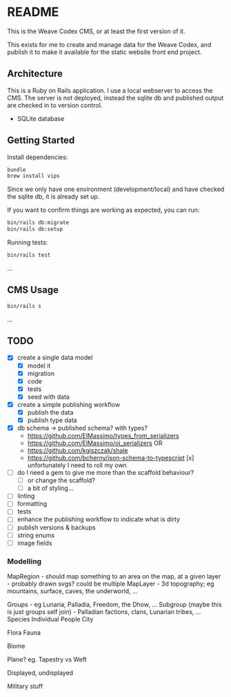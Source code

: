# README

This is the Weave Codex CMS, or at least the first version of it.

This exists for me to create and manage data for the Weave Codex, and publish it to make it available for the static website front end project.

## Architecture

This is a Ruby on Rails application. I use a local webserver to access the CMS. The server is not deployed, instead the sqlite db and published output are checked in to version control.

* SQLite database

## Getting Started

Install dependencies:

```sh
bundle
brew install vips
```

Since we only have one environment (development/local) and have checked the sqlite db, it is already set up. 

If you want to confirm things are working as expected, you can run:

```sh
bin/rails db:migrate
bin/rails db:setup
```

Running tests:

```sh
bin/rails test
```

...

## CMS Usage

```sh
bin/rails s
```
...

## TODO

- [x] create a single data model
  - [x] model it
  - [x] migration
  - [x] code
  - [x] tests
  - [x] seed with data
- [x] create a simple publishing workflow
  - [x] publish the data
  - [x] publish type data
- [x] db schema -> published schema? with types?
  * https://github.com/ElMassimo/types_from_serializers
  * https://github.com/ElMassimo/oj_serializers
  OR
  * https://github.com/kgiszczak/shale
  * https://github.com/bcherny/json-schema-to-typescript
  [x] unfortunately I need to roll my own
- [ ] do I need a gem to give me more than the scaffold behaviour?
  - [ ] or change the scaffold?
  - [ ] a bit of styling...
- [ ] linting
- [ ] formatting
- [ ] tests
- [ ] enhance the publishing workflow to indicate what is dirty
- [ ] publish versions & backups
- [ ] string enums
- [ ] image fields

### Modelling

MapRegion - should map something to an area on the map, at a given layer - probably drawn svgs? could be multiple
MapLayer - 3d topography; eg mountains, surface, caves, the underworld, ...

Groups - eg Lunaria, Palladia, Freedom, the Dhow, ...
Subgroup (maybe this is just groups self join) - Palladian factions, clans, Lunarian tribes, ...
Species
Individual People
City

Flora
Fauna

Biome

Plane? eg. Tapestry vs Weft

Displayed, undisplayed 

Military stuff

